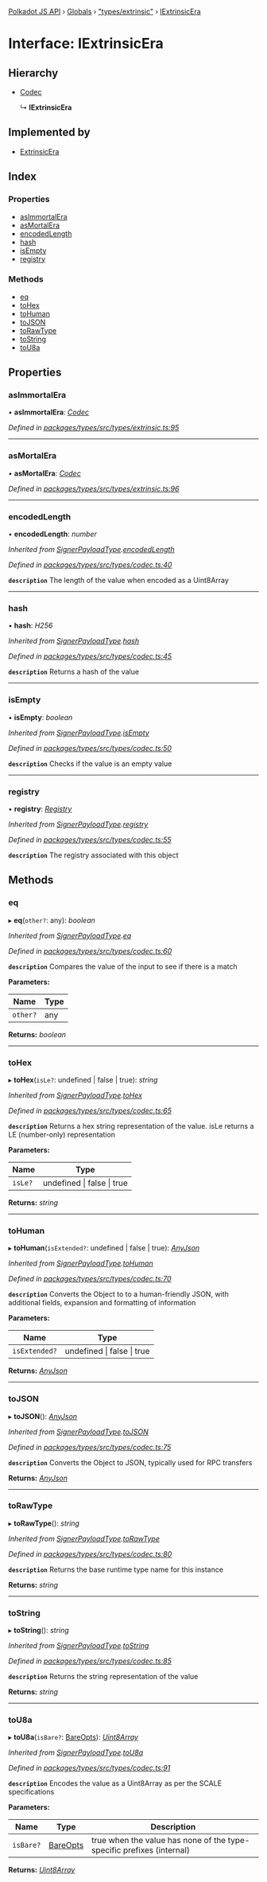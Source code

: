 [Polkadot JS API](../README.md) › [Globals](../globals.md) › ["types/extrinsic"](../modules/_types_extrinsic_.md) › [IExtrinsicEra](_types_extrinsic_.iextrinsicera.md)

# Interface: IExtrinsicEra

## Hierarchy

* [Codec](_types_codec_.codec.md)

  ↳ **IExtrinsicEra**

## Implemented by

* [ExtrinsicEra](../classes/_extrinsic_extrinsicera_.extrinsicera.md)

## Index

### Properties

* [asImmortalEra](_types_extrinsic_.iextrinsicera.md#asimmortalera)
* [asMortalEra](_types_extrinsic_.iextrinsicera.md#asmortalera)
* [encodedLength](_types_extrinsic_.iextrinsicera.md#encodedlength)
* [hash](_types_extrinsic_.iextrinsicera.md#hash)
* [isEmpty](_types_extrinsic_.iextrinsicera.md#isempty)
* [registry](_types_extrinsic_.iextrinsicera.md#registry)

### Methods

* [eq](_types_extrinsic_.iextrinsicera.md#eq)
* [toHex](_types_extrinsic_.iextrinsicera.md#tohex)
* [toHuman](_types_extrinsic_.iextrinsicera.md#tohuman)
* [toJSON](_types_extrinsic_.iextrinsicera.md#tojson)
* [toRawType](_types_extrinsic_.iextrinsicera.md#torawtype)
* [toString](_types_extrinsic_.iextrinsicera.md#tostring)
* [toU8a](_types_extrinsic_.iextrinsicera.md#tou8a)

## Properties

###  asImmortalEra

• **asImmortalEra**: *[Codec](_types_codec_.codec.md)*

*Defined in [packages/types/src/types/extrinsic.ts:95](https://github.com/polkadot-js/api/blob/9387103558/packages/types/src/types/extrinsic.ts#L95)*

___

###  asMortalEra

• **asMortalEra**: *[Codec](_types_codec_.codec.md)*

*Defined in [packages/types/src/types/extrinsic.ts:96](https://github.com/polkadot-js/api/blob/9387103558/packages/types/src/types/extrinsic.ts#L96)*

___

###  encodedLength

• **encodedLength**: *number*

*Inherited from [SignerPayloadType](_extrinsic_signerpayload_.signerpayloadtype.md).[encodedLength](_extrinsic_signerpayload_.signerpayloadtype.md#encodedlength)*

*Defined in [packages/types/src/types/codec.ts:40](https://github.com/polkadot-js/api/blob/9387103558/packages/types/src/types/codec.ts#L40)*

**`description`** The length of the value when encoded as a Uint8Array

___

###  hash

• **hash**: *H256*

*Inherited from [SignerPayloadType](_extrinsic_signerpayload_.signerpayloadtype.md).[hash](_extrinsic_signerpayload_.signerpayloadtype.md#hash)*

*Defined in [packages/types/src/types/codec.ts:45](https://github.com/polkadot-js/api/blob/9387103558/packages/types/src/types/codec.ts#L45)*

**`description`** Returns a hash of the value

___

###  isEmpty

• **isEmpty**: *boolean*

*Inherited from [SignerPayloadType](_extrinsic_signerpayload_.signerpayloadtype.md).[isEmpty](_extrinsic_signerpayload_.signerpayloadtype.md#isempty)*

*Defined in [packages/types/src/types/codec.ts:50](https://github.com/polkadot-js/api/blob/9387103558/packages/types/src/types/codec.ts#L50)*

**`description`** Checks if the value is an empty value

___

###  registry

• **registry**: *[Registry](_types_registry_.registry.md)*

*Inherited from [SignerPayloadType](_extrinsic_signerpayload_.signerpayloadtype.md).[registry](_extrinsic_signerpayload_.signerpayloadtype.md#registry)*

*Defined in [packages/types/src/types/codec.ts:55](https://github.com/polkadot-js/api/blob/9387103558/packages/types/src/types/codec.ts#L55)*

**`description`** The registry associated with this object

## Methods

###  eq

▸ **eq**(`other?`: any): *boolean*

*Inherited from [SignerPayloadType](_extrinsic_signerpayload_.signerpayloadtype.md).[eq](_extrinsic_signerpayload_.signerpayloadtype.md#eq)*

*Defined in [packages/types/src/types/codec.ts:60](https://github.com/polkadot-js/api/blob/9387103558/packages/types/src/types/codec.ts#L60)*

**`description`** Compares the value of the input to see if there is a match

**Parameters:**

Name | Type |
------ | ------ |
`other?` | any |

**Returns:** *boolean*

___

###  toHex

▸ **toHex**(`isLe?`: undefined | false | true): *string*

*Inherited from [SignerPayloadType](_extrinsic_signerpayload_.signerpayloadtype.md).[toHex](_extrinsic_signerpayload_.signerpayloadtype.md#tohex)*

*Defined in [packages/types/src/types/codec.ts:65](https://github.com/polkadot-js/api/blob/9387103558/packages/types/src/types/codec.ts#L65)*

**`description`** Returns a hex string representation of the value. isLe returns a LE (number-only) representation

**Parameters:**

Name | Type |
------ | ------ |
`isLe?` | undefined &#124; false &#124; true |

**Returns:** *string*

___

###  toHuman

▸ **toHuman**(`isExtended?`: undefined | false | true): *[AnyJson](../modules/_types_helpers_.md#anyjson)*

*Inherited from [SignerPayloadType](_extrinsic_signerpayload_.signerpayloadtype.md).[toHuman](_extrinsic_signerpayload_.signerpayloadtype.md#tohuman)*

*Defined in [packages/types/src/types/codec.ts:70](https://github.com/polkadot-js/api/blob/9387103558/packages/types/src/types/codec.ts#L70)*

**`description`** Converts the Object to to a human-friendly JSON, with additional fields, expansion and formatting of information

**Parameters:**

Name | Type |
------ | ------ |
`isExtended?` | undefined &#124; false &#124; true |

**Returns:** *[AnyJson](../modules/_types_helpers_.md#anyjson)*

___

###  toJSON

▸ **toJSON**(): *[AnyJson](../modules/_types_helpers_.md#anyjson)*

*Inherited from [SignerPayloadType](_extrinsic_signerpayload_.signerpayloadtype.md).[toJSON](_extrinsic_signerpayload_.signerpayloadtype.md#tojson)*

*Defined in [packages/types/src/types/codec.ts:75](https://github.com/polkadot-js/api/blob/9387103558/packages/types/src/types/codec.ts#L75)*

**`description`** Converts the Object to JSON, typically used for RPC transfers

**Returns:** *[AnyJson](../modules/_types_helpers_.md#anyjson)*

___

###  toRawType

▸ **toRawType**(): *string*

*Inherited from [SignerPayloadType](_extrinsic_signerpayload_.signerpayloadtype.md).[toRawType](_extrinsic_signerpayload_.signerpayloadtype.md#torawtype)*

*Defined in [packages/types/src/types/codec.ts:80](https://github.com/polkadot-js/api/blob/9387103558/packages/types/src/types/codec.ts#L80)*

**`description`** Returns the base runtime type name for this instance

**Returns:** *string*

___

###  toString

▸ **toString**(): *string*

*Inherited from [SignerPayloadType](_extrinsic_signerpayload_.signerpayloadtype.md).[toString](_extrinsic_signerpayload_.signerpayloadtype.md#tostring)*

*Defined in [packages/types/src/types/codec.ts:85](https://github.com/polkadot-js/api/blob/9387103558/packages/types/src/types/codec.ts#L85)*

**`description`** Returns the string representation of the value

**Returns:** *string*

___

###  toU8a

▸ **toU8a**(`isBare?`: [BareOpts](../modules/_types_helpers_.md#bareopts)): *[Uint8Array](../classes/_codec_raw_.raw.md#static-uint8array)*

*Inherited from [SignerPayloadType](_extrinsic_signerpayload_.signerpayloadtype.md).[toU8a](_extrinsic_signerpayload_.signerpayloadtype.md#tou8a)*

*Defined in [packages/types/src/types/codec.ts:91](https://github.com/polkadot-js/api/blob/9387103558/packages/types/src/types/codec.ts#L91)*

**`description`** Encodes the value as a Uint8Array as per the SCALE specifications

**Parameters:**

Name | Type | Description |
------ | ------ | ------ |
`isBare?` | [BareOpts](../modules/_types_helpers_.md#bareopts) | true when the value has none of the type-specific prefixes (internal)  |

**Returns:** *[Uint8Array](../classes/_codec_raw_.raw.md#static-uint8array)*
